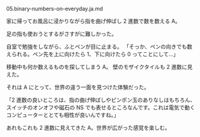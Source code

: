 05.binary-numbers-on-everyday.ja.md

家に帰ってお風呂に浸かりながら指を曲げ伸ばし 2 進数で数を数える A。

足の指も使おうとするがさすがに難しかった。

自室で勉強をしながら、ふとペンが目に止まる。
「そっか、ペンの向きでも数えられる。ペン先を上に向けたら 1、下に向けたら 0 ってことにして…」

移動中も何か数えるものを探してしまう A。
壁のモザイクタイルも 2 進数に見えた。

それは A にとって、世界の違う一面を見つけた体験だった。

「2 進数の良いところは、指の曲げ伸ばしやピンポン玉のありなしはもちろん、スイッチのオンオフや磁石の NS でも表せるところなんです。これは電気で動くコンピューターととても相性が良いんですね。」

あれもこれも 2 進数に見えてきた A。世界が広がった感覚を楽しむ。
